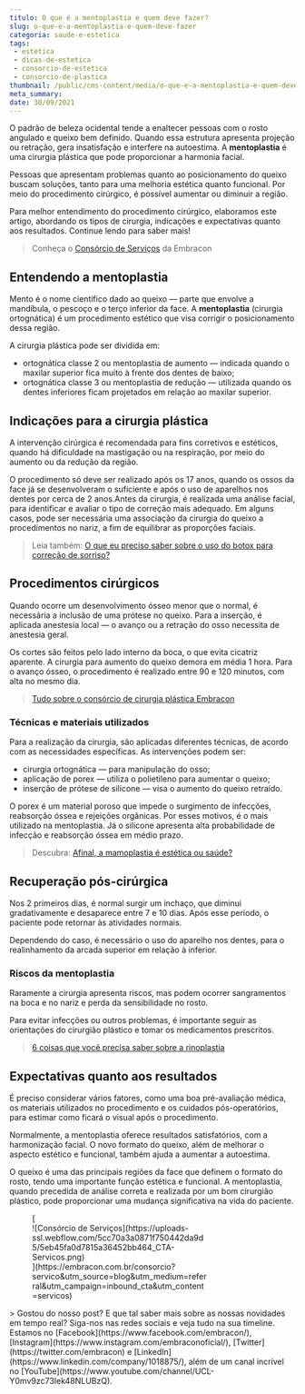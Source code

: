 ```yaml
---
titulo: O que é a mentoplastia e quem deve fazer?
slug: o-que-e-a-mentoplastia-e-quem-deve-fazer
categoria: saude-e-estetica
tags:
 - estetica
 - dicas-de-estetica
 - consorcio-de-estetica
 - consorcio-de-plastica
thumbnail: /public/cms-content/media/o-que-e-a-mentoplastia-e-quem-deve-fazer.jpg
meta_summary: 
date: 30/09/2021
---
```

O padrão de beleza ocidental tende a enaltecer pessoas com o rosto angulado e queixo bem definido. Quando essa estrutura apresenta projeção ou retração, gera insatisfação e interfere na autoestima. A **mentoplastia** é uma cirurgia plástica que pode proporcionar a harmonia facial.

Pessoas que apresentam problemas quanto ao posicionamento do queixo buscam soluções, tanto para uma melhoria estética quanto funcional. Por meio do procedimento cirúrgico, é possível aumentar ou diminuir a região.

Para melhor entendimento do procedimento cirúrgico, elaboramos este artigo, abordando os tipos de cirurgia, indicações e expectativas quanto aos resultados. Continue lendo para saber mais!

> Conheça o [Consórcio de Serviços](https://www.embracon.com.br/consorcio-servicos) da Embracon

Entendendo a mentoplastia
-------------------------

Mento é o nome científico dado ao queixo — parte que envolve a mandíbula, o pescoço e o terço inferior da face. A **mentoplastia** (cirurgia ortognática) é um procedimento estético que visa corrigir o posicionamento dessa região.

A cirurgia plástica pode ser dividida em:

- ortognática classe 2 ou mentoplastia de aumento — indicada quando o maxilar superior fica muito à frente dos dentes de baixo;
- ortognática classe 3 ou mentoplastia de redução — utilizada quando os dentes inferiores ficam projetados em relação ao maxilar superior.

Indicações para a cirurgia plástica
-----------------------------------

A intervenção cirúrgica é recomendada para fins corretivos e estéticos, quando há dificuldade na mastigação ou na respiração, por meio do aumento ou da redução da região.

O procedimento só deve ser realizado após os 17 anos, quando os ossos da face já se desenvolveram o suficiente e após o uso de aparelhos nos dentes por cerca de 2 anos.Antes da cirurgia, é realizada uma análise facial, para identificar e avaliar o tipo de correção mais adequado. Em alguns casos, pode ser necessária uma associação da cirurgia do queixo a procedimentos no nariz, a fim de equilibrar as proporções faciais.

> Leia também: [O que eu preciso saber sobre o uso do botox para correção de sorriso?](https://www.embracon.com.br/blog/o-que-eu-preciso-saber-sobre-o-uso-do-botox-para-correcao-de-sorriso)

Procedimentos cirúrgicos
------------------------

Quando ocorre um desenvolvimento ósseo menor que o normal, é necessária a inclusão de uma prótese no queixo. Para a inserção, é aplicada anestesia local — o avanço ou a retração do osso necessita de anestesia geral.

Os cortes são feitos pelo lado interno da boca, o que evita cicatriz aparente. A cirurgia para aumento do queixo demora em média 1 hora. Para o avanço ósseo, o procedimento é realizado entre 90 e 120 minutos, com alta no mesmo dia.

> [Tudo sobre o consórcio de cirurgia plástica Embracon](https://www.embracon.com.br/blog/tudo-sobre-o-consorcio-de-cirurgia-plastica-embracon)

### Técnicas e materiais utilizados

Para a realização da cirurgia, são aplicadas diferentes técnicas, de acordo com as necessidades específicas. As intervenções podem ser:

- cirurgia ortognática — para manipulação do osso;
- aplicação de porex — utiliza o polietileno para aumentar o queixo;
- inserção de prótese de silicone — visa o aumento do queixo retraído.

O porex é um material poroso que impede o surgimento de infecções, reabsorção óssea e rejeições orgânicas. Por esses motivos, é o mais utilizado na mentoplastia. Já o silicone apresenta alta probabilidade de infecção e reabsorção óssea em médio prazo.

> Descubra: [Afinal, a mamoplastia é estética ou saúde?](https://www.embracon.com.br/blog/afinal-a-mamoplastia-e-estetica-ou-saude)

Recuperação pós-cirúrgica
-------------------------

Nos 2 primeiros dias, é normal surgir um inchaço, que diminui gradativamente e desaparece entre 7 e 10 dias. Após esse período, o paciente pode retornar às atividades normais.

Dependendo do caso, é necessário o uso do aparelho nos dentes, para o realinhamento da arcada superior em relação à inferior.

### Riscos da mentoplastia

Raramente a cirurgia apresenta riscos, mas podem ocorrer sangramentos na boca e no nariz e perda da sensibilidade no rosto.

Para evitar infecções ou outros problemas, é importante seguir as orientações do cirurgião plástico e tomar os medicamentos prescritos.

> [6 coisas que você precisa saber sobre a rinoplastia](https://www.embracon.com.br/blog/6-coisas-sobre-a-rinoplastia)

Expectativas quanto aos resultados
----------------------------------

É preciso considerar vários fatores, como uma boa pré-avaliação médica, os materiais utilizados no procedimento e os cuidados pós-operatórios, para estimar como ficará o visual após o procedimento.

Normalmente, a mentoplastia oferece resultados satisfatórios, com a harmonização facial. O novo formato do queixo, além de melhorar o aspecto estético e funcional, também ajuda a aumentar a autoestima.

O queixo é uma das principais regiões da face que definem o formato do rosto, tendo uma importante função estética e funcional. A mentoplastia, quando precedida de análise correta e realizada por um bom cirurgião plástico, pode proporcionar uma mudança significativa na vida do paciente.

<figure class="w-richtext-figure-type-image w-richtext-align-center" style="max-width:310px">[<div>![Consórcio de Serviços](https://uploads-ssl.webflow.com/5cc70a3a0871f750442da9d5/5eb45fa0d7815a36452bb464_CTA-Servicos.png)</div>](https://embracon.com.br/consorcio?servico&utm_source=blog&utm_medium=referral&utm_campaign=inbound_cta&utm_content=servicos)</figure>> Gostou do nosso post? E que tal saber mais sobre as nossas novidades em tempo real? Siga-nos nas redes sociais e veja tudo na sua timeline. Estamos no [Facebook](https://www.facebook.com/embracon/), [Instagram](https://www.instagram.com/embraconoficial/), [Twitter](https://twitter.com/embracon) e [LinkedIn](https://www.linkedin.com/company/1018875/), além de um canal incrível no [YouTube](https://www.youtube.com/channel/UCL-Y0mv9zc73Iek48NLUBzQ).
